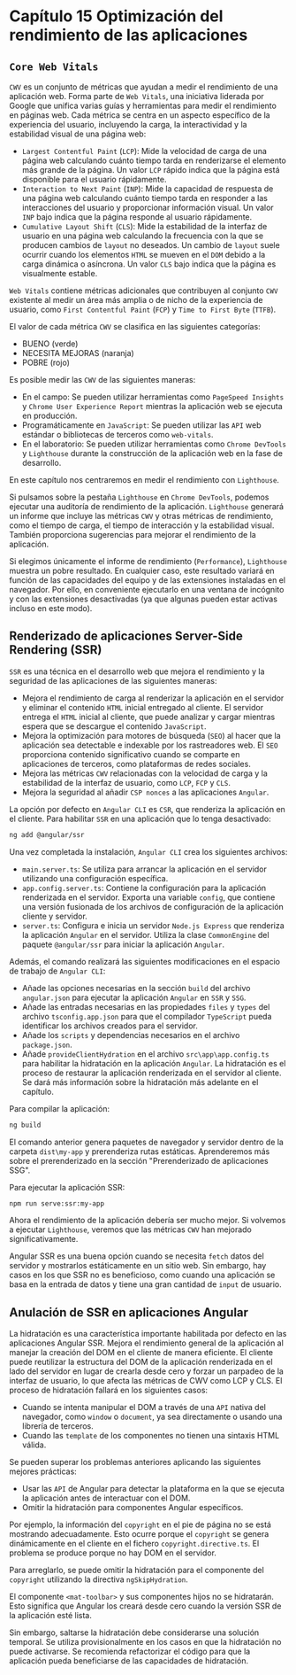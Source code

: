 # Capítulo 15 Optimización del rendimiento de las aplicaciones

## `Core Web Vitals`

`CWV` es un conjunto de métricas que ayudan a medir el rendimiento de una aplicación web. Forma parte de `Web Vitals`, una iniciativa liderada por Google que unifica varias guías y herramientas para medir el rendimiento en páginas web. Cada métrica se centra en un aspecto específico de la experiencia del usuario, incluyendo la carga, la interactividad y la estabilidad visual de una página web:

* `Largest Contentful Paint` (`LCP`): Mide la velocidad de carga de una página web calculando cuánto tiempo tarda en renderizarse el elemento más grande de la página. Un valor `LCP` rápido indica que la página está disponible para el usuario rápidamente.
* `Interaction to Next Paint` (`INP`): Mide la capacidad de respuesta de una página web calculando cuánto tiempo tarda en responder a las interacciones del usuario y proporcionar información visual. Un valor `INP` bajo indica que la página responde al usuario rápidamente.
* `Cumulative Layout Shift` (`CLS`): Mide la estabilidad de la interfaz de usuario en una página web calculando la frecuencia con la que se producen cambios de `layout` no deseados. Un cambio de `layout` suele ocurrir cuando los elementos `HTML` se mueven en el `DOM` debido a la carga dinámica o asíncrona. Un valor `CLS` bajo indica que la página es visualmente estable.

`Web Vitals` contiene métricas adicionales que contribuyen al conjunto `CWV` existente al medir un área más amplia o de nicho de la experiencia de usuario, como `First Contentful Paint` (`FCP`) y `Time to First Byte` (`TTFB`).

El valor de cada métrica `CWV` se clasifica en las siguientes categorías:

* BUENO (verde)
* NECESITA MEJORAS (naranja)
* POBRE (rojo)


Es posible medir las `CWV` de las siguientes maneras:

* En el campo: Se pueden utilizar herramientas como `PageSpeed Insights` y `Chrome User Experience Report` mientras la aplicación web se ejecuta en producción.
* Programáticamente en `JavaScript`: Se pueden utilizar las `API` web estándar o bibliotecas de terceros como `web-vitals`.
* En el laboratorio: Se pueden utilizar herramientas como `Chrome DevTools` y `Lighthouse` durante la construcción de la aplicación web en la fase de desarrollo.

En este capítulo nos centraremos en medir el rendimiento con `Lighthouse`.

Si pulsamos sobre la pestaña `Lighthouse` en `Chrome DevTools`, podemos ejecutar una auditoría de rendimiento de la aplicación. `Lighthouse` generará un informe que incluye las métricas `CWV` y otras métricas de rendimiento, como el tiempo de carga, el tiempo de interacción y la estabilidad visual. También proporciona sugerencias para mejorar el rendimiento de la aplicación.

Si elegimos únicamente el informe de rendimiento (`Performance`), `Lighthouse` muestra un pobre resultado. En cualquier caso, este resultado variará en función de las capacidades del equipo y de las extensiones instaladas en el navegador. Por ello, en conveniente ejecutarlo en una ventana de incógnito y con las extensiones desactivadas (ya que algunas pueden estar activas incluso en este modo).

## Renderizado de aplicaciones Server-Side Rendering (SSR)

`SSR` es una técnica en el desarrollo web que mejora el rendimiento y la seguridad de las aplicaciones de las siguientes maneras:

* Mejora el rendimiento de carga al renderizar la aplicación en el servidor y eliminar el contenido `HTML` inicial entregado al cliente. El servidor entrega el `HTML` inicial al cliente, que puede analizar y cargar mientras espera que se descargue el contenido `JavaScript`.
* Mejora la optimización para motores de búsqueda (`SEO`) al hacer que la aplicación sea detectable e indexable por los rastreadores web. El `SEO` proporciona contenido significativo cuando se comparte en aplicaciones de terceros, como plataformas de redes sociales.
* Mejora las métricas `CWV` relacionadas con la velocidad de carga y la estabilidad de la interfaz de usuario, como `LCP`, `FCP` y `CLS`.
* Mejora la seguridad al añadir `CSP nonces` a las aplicaciones `Angular`.

La opción por defecto en `Angular CLI` es `CSR`, que renderiza la aplicación en el cliente. Para habilitar `SSR` en una aplicación que lo tenga desactivado:

```bash
ng add @angular/ssr
```

Una vez completada la instalación, `Angular CLI` crea los siguientes archivos:

* `main.server.ts`: Se utiliza para arrancar la aplicación en el servidor utilizando una configuración específica.
* `app.config.server.ts`: Contiene la configuración para la aplicación renderizada en el servidor. Exporta una variable `config`, que contiene una versión fusionada de los archivos de configuración de la aplicación cliente y servidor.
* `server.ts`: Configura e inicia un servidor `Node.js Express` que renderiza la aplicación `Angular` en el servidor. Utiliza la clase `CommonEngine` del paquete `@angular/ssr` para iniciar la aplicación `Angular`.

Además, el comando realizará las siguientes modificaciones en el espacio de trabajo de `Angular CLI`:

* Añade las opciones necesarias en la sección `build` del archivo `angular.json` para ejecutar la aplicación `Angular` en `SSR` y `SSG`.
* Añade las entradas necesarias en las propiedades `files` y `types` del archivo `tsconfig.app.json` para que el compilador `TypeScript` pueda identificar los archivos creados para el servidor.
* Añade los `scripts` y dependencias necesarios en el archivo `package.json`.
* Añade `provideClientHydration` en el archivo `src\app\app.config.ts` para habilitar la hidratación en la aplicación `Angular`. La hidratación es el proceso de restaurar la aplicación renderizada en el servidor al cliente. Se dará más información sobre la hidratación más adelante en el capítulo.

Para compilar la aplicación:

```bash
ng build
```

El comando anterior genera paquetes de navegador y servidor dentro de la carpeta
`dist\my-app` y prerenderiza rutas estáticas. Aprenderemos más sobre el prerenderizado
en la sección "Prerenderizado de aplicaciones SSG".

Para ejecutar la aplicación SSR:

```bash
npm run serve:ssr:my-app
```

Ahora el rendimiento de la aplicación debería ser mucho mejor. Si volvemos a ejecutar `Lighthouse`, veremos que las métricas `CWV` han mejorado significativamente.

Angular SSR es una buena opción cuando se necesita `fetch` datos del servidor y
mostrarlos estáticamente en un sitio web. Sin embargo, hay casos en los que SSR no es
beneficioso, como cuando una aplicación se basa en la entrada de datos y tiene una gran
cantidad de `input` de usuario.

## Anulación de SSR en aplicaciones Angular

La hidratación es una característica importante habilitada por defecto en las aplicaciones
Angular SSR. Mejora el rendimiento general de la aplicación al manejar la creación del
DOM en el cliente de manera eficiente. El cliente puede reutilizar la estructura del DOM
de la aplicación renderizada en el lado del servidor en lugar de crearla desde cero y forzar
un parpadeo de la interfaz de usuario, lo que afecta las métricas de CWV como LCP y CLS.
El proceso de hidratación fallará en los siguientes casos:

* Cuando se intenta manipular el DOM a través de una `API` nativa del navegador, como
  `window` o `document`, ya sea directamente o usando una librería de terceros.
* Cuando las `template` de los componentes no tienen una sintaxis HTML válida.

Se pueden superar los problemas anteriores aplicando las siguientes mejores prácticas:

* Usar las `API` de Angular para detectar la plataforma en la que se ejecuta la aplicación
  antes de interactuar con el DOM.
* Omitir la hidratación para componentes Angular específicos.

Por ejemplo, la información del `copyright` en el pie de página no se está mostrando adecuadamente. Esto ocurre porque el `copyright` se genera dinámicamente en el cliente en el fichero `copyright.directive.ts`. El problema se produce porque no hay DOM en el servidor.

Para arreglarlo, se puede omitir la hidratación para el componente del `copyright` utilizando la directiva `ngSkipHydration`.

El componente `<mat-toolbar>` y sus componentes hijos no se hidratarán. Esto significa
que Angular los creará desde cero cuando la versión SSR de la aplicación esté lista.

Sin embargo, saltarse la hidratación debe considerarse una solución temporal. Se utiliza
provisionalmente en los casos en que la hidratación no puede activarse. Se recomienda
refactorizar el código para que la aplicación pueda beneficiarse de las capacidades de
hidratación.
